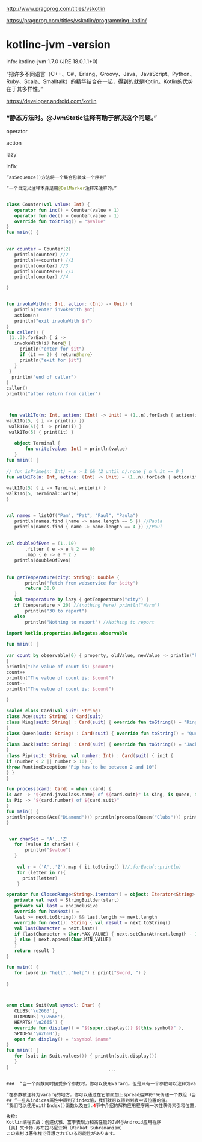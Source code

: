 http://www.pragprog.com/titles/vskotlin

https://pragprog.com/titles/vskotlin/programming-kotlin/


# kotlinc-jvm -version
info: kotlinc-jvm 1.7.0 (JRE 18.0.1.1+0)

“把许多不同语言（C++、C#、Erlang、Groovy、Java、JavaScript、Python、Ruby、Scala、Smalltalk）的精华结合在一起，得到的就是Kotlin。Kotlin的优势在于其多样性。”

 https://developer.android.com/kotlin
 
 ### “静态方法时。@JvmStatic注释有助于解决这个问题。”

 operator
 
 action
 
 lazy
 
 infix
 
 ```kotlin
 “asSequence()方法将一个集合包装成一个序列”

“一个自定义注释本身是用@DslMarker注释来注释的。”


 class Counter(val value: Int) {
    operator fun inc() = Counter(value + 1)
    operator fun dec() = Counter(value - 1) 
    override fun toString() = "$value"
}  
fun main() {
   

var counter = Counter(2) 
    println(counter) //2 
    println(++counter) //3 
    println(counter) //3 
    println(counter++) //3 
    println(counter) //4

}


 fun invokeWith(n: Int, action: (Int) -> Unit) { 
    println("enter invokeWith $n")
    action(n)
    println("exit invokeWith $n")
}
fun caller() { 
  (1..3).forEach { i ->
    invokeWith(i) here@ { 
      println("enter for $it")
      if (it == 2) { return@here}
      println("exit for $it")
    }
  }
   println("end of caller")
} 
caller() 
println("after return from caller")



  fun walk1To(n: Int, action: (Int) -> Unit) = (1..n).forEach { action(it) }
 walk1To(5, { i -> print(i) })
  walk1To(5){ i -> print(i) }
  walk1To(5) { print(it) }
  
    object Terminal {
    	fun write(value: Int) = println(value)
    }
fun main() {
   
 // fun isPrime(n: Int) = n > 1 && (2 until n).none { n % it == 0 }
 fun walk1To(n: Int, action: (Int) -> Unit) = (1..n).forEach { action(it) }
  
walk1To(5) { i -> Terminal.write(i) }
walk1To(5, Terminal::write)
}


val names = listOf("Pam", "Pat", "Paul", "Paula") 
    println(names.find {name -> name.length == 5 }) //Paula 
    println(names.find { name -> name.length == 4 }) //Paul
    
    
 val doubleOfEven = (1..10)
        .filter { e -> e % 2 == 0}
        .map { e -> e * 2 }
 	println(doubleOfEven)
	
	
 fun getTemperature(city: String): Double { 
        println("fetch from webservice for $city") 
        return 30.0
	}
    val temperature by lazy { getTemperature("city") }
    if (temperature > 20) //(nothing here) println("Warm")
    	println("30 to report")
    else
    	println("Nothing to report") //Nothing to report
	
import kotlin.properties.Delegates.observable

fun main() {
   
var count by observable(0) { property, oldValue, newValue -> println("Property: $property old: $oldValue: new: $newValue")
}
println("The value of count is: $count") 
count++
println("The value of count is: $count") 
count--
println("The value of count is: $count")

}	
 
sealed class Card(val suit: String)
class Ace(suit: String) : Card(suit)
class King(suit: String) : Card(suit) { override fun toString() = "King of $suit"
}
class Queen(suit: String) : Card(suit) { override fun toString() = "Queen of $suit"
}
class Jack(suit: String) : Card(suit) { override fun toString() = "Jack of $suit"
}
class Pip(suit: String, val number: Int) : Card(suit) { init {
if (number < 2 || number > 10) {
throw RuntimeException("Pip has to be between 2 and 10")
} }
}

 fun process(card: Card) = when (card) {
is Ace -> "${card.javaClass.name} of ${card.suit}" is King, is Queen, is Jack -> "$card"
is Pip -> "${card.number} of ${card.suit}"
}
fun main() {
println(process(Ace("Diamond"))) println(process(Queen("Clubs"))) println(process(Pip("Spades", 2))) println(process(Pip("Hearts", 6))) // 6 of Hearts
}


  var charSet = 'A'..'Z'
    for (value in charSet) {
        println("$value")
    }
    
     val r = ('A'..'Z').map { it.toString() }//.forEach(::println)
     for (letter in r){
       print(letter)
     }
 ```
 ```kotlin
 operator fun ClosedRange<String>.iterator() = object: Iterator<String> {
    private val next = StringBuilder(start) 
    private val last = endInclusive
    override fun hasNext() =
    last >= next.toString() && last.length >= next.length
    override fun next(): String { val result = next.toString()
    val lastCharacter = next.last()
    if (lastCharacter < Char.MAX_VALUE) { next.setCharAt(next.length - 1, lastCharacter + 1)
    } else { next.append(Char.MIN_VALUE)
    }
    return result }
}

fun main() {
	for (word in "hell".."help") { print("$word, ") }
   
}



enum class Suit(val symbol: Char) { 
    CLUBS('\u2663'), 
    DIAMONDS('\u2666'), 
    HEARTS('\u2665') {
    override fun display() = "${super.display()} ${this.symbol}" },
    SPADES('\u2660');
    open fun display() = "$symbol $name"
}
fun main() {
    for (suit in Suit.values()) { println(suit.display())
    }
}
                                       ```
 
###  “当一个函数同时接受多个参数时，你可以使用vararg。但是只有一个参数可以注释为vararg。”

“在参数被注释为vararg的地方，你可以通过在它前面加上spread运算符*来传递一个数组（当然类型是正确的）。”
## “一旦从indices属性中得到了index值，我们就可以得到列表中该位置的值。 
“我们可以使用withIndex()函数以及在3.4节中介绍的解构应用程序来一次性获得索引和位置，如下所示：”

抜粋:
Kotlin编程实战：创建优雅、富于表现力和高性能的JVM与Android应用程序
【美】文卡特·苏布拉马尼亚姆（Venkat Subramaniam）
この素材は著作権で保護されている可能性があります。

